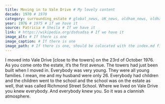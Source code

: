 ```yaml
---
title: Moving in to Vale Drive # My lovely content
decade: 1970 # 1970
category: surrounding_estate # global_news, UK_news, oldham_news, oldham_history, towers, surrounding_estate # Always exactly one category
year: 1976 # 1975 # if we have it
source: Patricia # Sheila # If we have it
link: # https://wikipedia.org/dsdsadsa # If we have it
image_alt: # If there is one
image_caption: # If there is one
image_path: # If there is one, should be colocated with the index.md file in the folder
---
```


I moved into Vale Drive [close to the towers] on the 23rd of October 1976. As you come onto the estate, it’s the first avenue. The towers had just been built when I moved in. Everybody was very young. They were all young families. I mean, me and my husband were only 26. Everybody had children and the children went to the school and the school was on the estate as well, that was called Richmond Street School. Where we lived on Vale Drive you knew everybody. And everybody knew you. So it was a clannish atmosphere.

